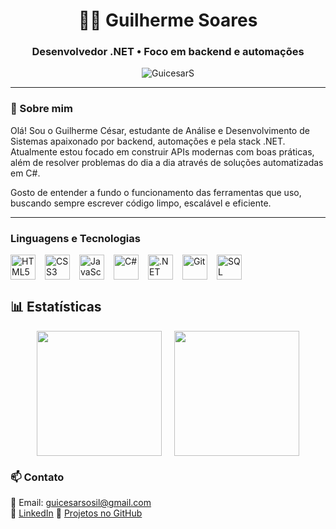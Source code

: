 <h1 align="center">👨‍💻 Guilherme Soares</h1>
<h3 align="center">Desenvolvedor .NET • Foco em backend e automações</h3>

<p align="center">
  <img src="https://komarev.com/ghpvc/?username=GuicesarS&label=Profile%20views&color=0e75b6&style=flat" alt="GuicesarS" />
</p>

---

### 👋 Sobre mim

Olá! Sou o Guilherme César, estudante de Análise e Desenvolvimento de Sistemas apaixonado por backend, automações e pela stack .NET.  
Atualmente estou focado em construir APIs modernas com boas práticas, além de resolver problemas do dia a dia através de soluções automatizadas em C#.

Gosto de entender a fundo o funcionamento das ferramentas que uso, buscando sempre escrever código limpo, escalável e eficiente.

---

### Linguagens e Tecnologias

<div style="display: flex; align-items: center; gap: 15px; flex-wrap: wrap;">
  <!-- HTML -->
  <img src="https://cdn.jsdelivr.net/gh/devicons/devicon/icons/html5/html5-original.svg" width="40" alt="HTML5" />
  
  <!-- CSS -->
  <img src="https://cdn.jsdelivr.net/gh/devicons/devicon/icons/css3/css3-original.svg" width="40" alt="CSS3" />
  
  <!-- JavaScript -->
  <img src="https://cdn.jsdelivr.net/gh/devicons/devicon/icons/javascript/javascript-original.svg" width="40" alt="JavaScript" />
  
  <!-- C# -->
  <img src="https://cdn.jsdelivr.net/gh/devicons/devicon/icons/csharp/csharp-original.svg" width="40" alt="C#" />
  
  <!-- .NET -->
  <img src="https://cdn.jsdelivr.net/gh/devicons/devicon/icons/dotnetcore/dotnetcore-original.svg" width="40" alt=".NET" />
  
  <!-- Git -->
  <img src="https://cdn.jsdelivr.net/gh/devicons/devicon/icons/git/git-original.svg" width="40" alt="Git" />
  
  <!-- SQL Server -->
  <img src="https://cdn.jsdelivr.net/gh/devicons/devicon/icons/microsoftsqlserver/microsoftsqlserver-plain.svg" width="40" alt="SQL Server" />
</div>


## 📊 Estatísticas

<div align="center" style="display: flex; justify-content: center; gap: 20px; flex-wrap: wrap;">

  <img height="200em" src="https://github-readme-stats.vercel.app/api?username=GuicesarS&show_icons=true&theme=tokyonight&count_private=true&hide_border=true&title_color=ffffff&icon_color=00bfff&text_color=ffffff&bg_color=0d1117"/>

  <img height="200em" src="https://github-readme-stats.vercel.app/api/top-langs/?username=GuicesarS&layout=compact&theme=tokyonight&bg_color=0d1117&title_color=ffffff&text_color=ffffff&hide_border=true"/>

</div>


### 📫 Contato

📧 Email: guicesarsosil@gmail.com  
💼 [LinkedIn](https://www.linkedin.com/in/guicesarss/)
📂 [Projetos no GitHub](https://github.com/GuicesarS?tab=repositories)

